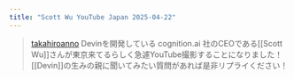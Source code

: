 ```yaml
---
title: "Scott Wu YouTube Japan 2025-04-22"
---
```


> [takahiroanno](https://x.com/takahiroanno/status/1914470019679076531) Devinを開発している cognition.ai 社のCEOである[[Scott Wu]]さんが東京来てるらしく急遽YouTube撮影することになりました！　[[Devin]]の生みの親に聞いてみたい質問があれば是非リプライください！

